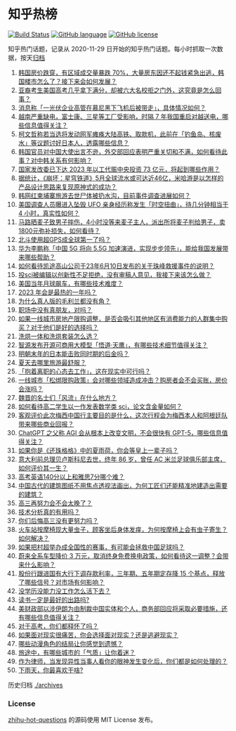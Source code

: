 # 知乎热榜
[![Build Status](https://github.com/ToWeLong/zhihu-hot-questions/workflows/CI/badge.svg)](https://github.com/ToWeLong/zhihu-hot-questions/actions)
[![GitHub language](https://img.shields.io/badge/language-golang-orange.svg)](https://golang.org/)
[![GitHub license](https://img.shields.io/github/license/ToWeLong/zhihu-hot-questions)](https://github.com/ToWeLong/zhihu-hot-questions/blob/main/LICENSE)

知乎热门话题，记录从 2020-11-29 日开始的知乎热门话题。每小时抓取一次数据，按天[归档](./archives)

<!-- BEGIN -->

1. [韩国房价跌穿，有区域成交量暴跌 70%，大量房东因还不起钱紧急出逃，韩国楼市怎么了？接下来会如何发展？](https://www.zhihu.com/question/606122248)
1. [亚裔考生美国高考几乎拿下满分，却被六大名校拒之门外，这究竟是怎么回事？](https://www.zhihu.com/question/605680526)
1. [消息称「一光伏企业高管在慕尼黑下飞机后被带走」，具体情况如何？](https://www.zhihu.com/question/606222429)
1. [越南严重缺电，富士康、三星等工厂受影响，时隔 7 年我国重启对越送电，哪些信息值得关注？](https://www.zhihu.com/question/606164349)
1. [柯文哲称若当选将发动网军瘫痪大陆高铁、取款机，此前在「钓鱼岛、核废水」等议题讨好日本人，透露哪些信息？](https://www.zhihu.com/question/606148038)
1. [韩国官员对中国大使出言不逊，外交部回应表明严重关切和不满，如何看待此事？对中韩关系有何影响？](https://www.zhihu.com/question/606182202)
1. [国家发改委已下达 2023 年以工代赈中央投资 73 亿元，将起到哪些作用？](https://www.zhihu.com/question/606168061)
1. [据统计，《崩坏：星穹铁道》5月全球流水或可达近46亿，米哈游是以怎样的产品设计思路来复现原神式的成功？](https://www.zhihu.com/question/606044905)
1. [韩网红柬埔寨旅游去世尸体被扔水沟，目前事件调查进展如何？](https://www.zhihu.com/question/606229094)
1. [美国调查人员曝进入坠毁 UFO 亲身经历称发生「时空扭曲」，待几分钟相当于 4 小时，真实性如何？](https://www.zhihu.com/question/606020452)
1. [马路晒麦子致男子摔伤，4小时没等来麦子主人，派出所将麦子判给男子，卖1800元弥补损失，如何看待？](https://www.zhihu.com/question/606075840)
1. [北斗使用超GPS成全球第一了吗？](https://www.zhihu.com/question/601916149)
1. [华为李鹏称「中国 5G 将向 5.5G 加速演进，实现步步领先」，能给我国发展带来哪些帮助？](https://www.zhihu.com/question/604771304)
1. [如何看待凯途高山公司于23年6月10日发布的关于珠峰救援事件的说明？](https://www.zhihu.com/question/605986946)
1. [投sci被编辑以创新性不足拒绝，没有审稿人意见，我接下来该怎么做？](https://www.zhihu.com/question/543169317)
1. [美国当年月球飙车，有哪些技术难度？](https://www.zhihu.com/question/604958864)
1. [2023 年会是最热的一年吗？](https://www.zhihu.com/question/606164535)
1. [为什么真人版的毛利兰都没有角？](https://www.zhihu.com/question/286452082)
1. [职场中没有真朋友，对吗？](https://www.zhihu.com/question/604556770)
1. [如果一线城市房地产限购调整，是否会吸引其他地区有消费能力的人群集中购买？对于他们是好的选择吗？](https://www.zhihu.com/question/605672392)
1. [洗烘一体和洗烘套装怎么选？](https://www.zhihu.com/question/473041113)
1. [智源发布开源可商用大模型「悟道·天鹰」，有哪些技术细节值得关注？](https://www.zhihu.com/question/605625182)
1. [明朝末年的日本能击败同时期的后金吗？](https://www.zhihu.com/question/510075756)
1. [夏天去哪里旅游最舒服？](https://www.zhihu.com/question/605422120)
1. [「抱着离职的心态去工作」，这在现实中可行吗？](https://www.zhihu.com/question/605260986)
1. [一线城市「松绑限购政策」会对哪些领域造成冲击？购房者会不会买账，房价会涨吗？](https://www.zhihu.com/question/606139309)
1. [魏晋的名士们「风流」在什么地方？](https://www.zhihu.com/question/605447613)
1. [如何看待高二学生以一作发表数学类 sci，论文含金量如何？](https://www.zhihu.com/question/605160535)
1. [客观评价此次梅西中国行主要目的是什么，这次行程会为梅西本人和阿根廷队带来哪些商业回报？](https://www.zhihu.com/question/606145390)
1. [ChatGPT 之父称 AGI  会从根本上改变文明，不会很快有 GPT-5，哪些信息值得关注？](https://www.zhihu.com/question/605983511)
1. [如果你是《还珠格格》中的夏雨荷，你会等皇上一辈子吗？](https://www.zhihu.com/question/584316890)
1. [意大利前总理贝卢斯科尼去世，终年 86 岁，曾任 AC 米兰足球俱乐部主席，如何评价其一生？](https://www.zhihu.com/question/606178340)
1. [高考英语140分以上和雅思7分哪个难？](https://www.zhihu.com/question/282951610)
1. [中国古代的建筑图纸不用焦点透视法画出，为何工匠们还能精准地建造出需要的建筑？](https://www.zhihu.com/question/605244708)
1. [高三再努力会不会太晚了？](https://www.zhihu.com/question/598832551)
1. [技术分析真的有用吗？](https://www.zhihu.com/question/598039153)
1. [你们后悔高三没有更努力吗？](https://www.zhihu.com/question/605163630)
1. [火车站按摩椅现大量虫子，顾客坐后身体发痒，为何按摩椅上会有虫子寄生？如何解决？](https://www.zhihu.com/question/606110946)
1. [如果把村超举办成全国性的赛事，有可能会拯救中国足球吗？](https://www.zhihu.com/question/605443065)
1. [蔚来全系车型降价 3 万元，取消终身免费换电政策，如何看待这一调整？会带来什么影响？](https://www.zhihu.com/question/606130325)
1. [股份行跟进国有大行下调存款利率，三年期、五年期定存降 15 个基点，释放了哪些信号？对市场有何影响？](https://www.zhihu.com/question/606113199)
1. [没学历没能力没工作怎么活下去？](https://www.zhihu.com/question/604417521)
1. [读书一定是最好的出路吗?](https://www.zhihu.com/question/606020958)
1. [美财政部以涉伊朗为由制裁中国实体和个人，商务部回应将采取必要措施，还有哪些信息值得关注？](https://www.zhihu.com/question/606161169)
1. [对于高考，你们都释怀了吗？](https://www.zhihu.com/question/605581538)
1. [如果面对现实很痛苦，你会选择面对现实？还是逃避现实？](https://www.zhihu.com/question/605251181)
1. [哪些动漫角色的结局让你感觉到遗憾？](https://www.zhihu.com/question/605260542)
1. [旅途中，有哪些城市的「气质」让你着迷？](https://www.zhihu.com/question/605275648)
1. [作为律师，当发现异性当事人看你的眼神发生变化后，你们都是如何处理的？](https://www.zhihu.com/question/605952194)
1. [下雨天，你最喜欢干啥?](https://www.zhihu.com/question/602241990)

<!-- END -->

历史归档 [./archives](./archives)


### License
[zhihu-hot-questions](https://github.com/towelong/zhihu-hot-questions) 的源码使用 MIT License 发布。
